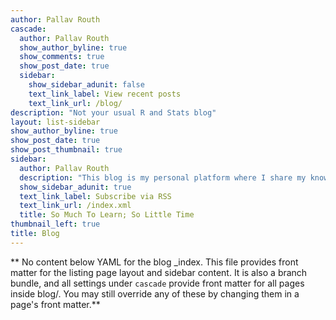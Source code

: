 ```yaml
---
author: Pallav Routh
cascade:
  author: Pallav Routh
  show_author_byline: true
  show_comments: true
  show_post_date: true
  sidebar:
    show_sidebar_adunit: false
    text_link_label: View recent posts
    text_link_url: /blog/
description: "Not your usual R and Stats blog"
layout: list-sidebar
show_author_byline: true
show_post_date: true
show_post_thumbnail: true
sidebar:
  author: Pallav Routh
  description: "This blog is my personal platform where I share my knowledge on statistical topics that intrigue me. It mainly contains tutorials that uses R to explain certain concepts in statistics that challenged me in the past. Sometimes I also post about my experiences as a Ph.D. student."
  show_sidebar_adunit: true
  text_link_label: Subscribe via RSS
  text_link_url: /index.xml
  title: So Much To Learn; So Little Time
thumbnail_left: true
title: Blog
---
```


** No content below YAML for the blog _index. This file provides front matter for the listing page layout and sidebar content. It is also a branch bundle, and all settings under `cascade` provide front matter for all pages inside blog/. You may still override any of these by changing them in a page's front matter.**
